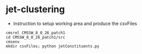 # jet-clustering

-   Instruction to setup working area and produce the csvFiles

~~~~~~~~~~~~~~~~~~~~~~~~~~~~~~~~~~~~~~~~~~~~~~~~~~~~~~~~~~~~~~~~~~~~~~~~~~~~~~~~
cmsrel CMSSW_8_0_26_patch1
cd CMSSW_8_0_26_patch1/src
cmsenv
mkdir csvFiles; python jetConstituents.py
~~~~~~~~~~~~~~~~~~~~~~~~~~~~~~~~~~~~~~~~~~~~~~~~~~~~~~~~~~~~~~~~~~~~~~~~~~~~~~~~

